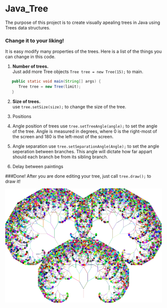 # Java_Tree

The purpose of this project is to create visually apealing trees in Java using Trees data structures. 

### Change it to your liking!
It is easy modify many properties of the trees.
Here is a list of the things you can change in this code.
1. **Number of trees.**  
Just add more Tree objects `Tree tree = new Tree(15);` to main.
```Java
   public static void main(String[] args) {
      Tree tree = new Tree(limit);
   }
```

2. **Size of trees.**  
use `tree.setSize(size);` to change the size of the tree.
3. Positions
3. Angle position of trees
use `tree.setTreeAngle(angle);` to set the angle of the tree. Angle is measured in degrees, where 0 is the right-most of the screen  and 180 is the left-most of the screen.
3. Angle separation
use `tree.setSeparationAngle(Angle);` to set the angle seperation between branches. This angle will dictate how far appart should each branch be from its sibling branch.

5. Delay between paintings  

###Done!
After you are done editing your tree, just call `tree.draw();` to draw it!


![alt text](https://github.com/Maickii/Java_Tree/blob/master/2017-03-05%20(2).png "Tree")

